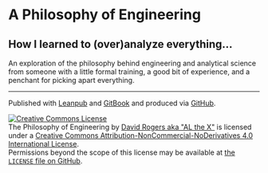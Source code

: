 # A Philosophy of Engineering

## How I learned to (over)analyze everything...

An exploration of the philosophy behind engineering and analytical science from someone with a little formal training, a good bit of experience, and a penchant for picking apart everything.

----

Published with [Leanpub](http://Leanpub.com/philosophy-of-engineering) and [GitBook](http://al-the-x.gitbook.io/philosophy-of-engineering) and produced via [GitHub](https://github.com/al-the-x/philosophy-of-engineering).

<a rel="license" href="http://creativecommons.org/licenses/by-nc-nd/4.0/"><img alt="Creative Commons License" style="border-width:0" src="https://i.creativecommons.org/l/by-nc-nd/4.0/88x31.png" /></a><br /><span xmlns:dct="http://purl.org/dc/terms/" href="http://purl.org/dc/dcmitype/Text" property="dct:title" rel="dct:type">The Philosophy of Engineering</span> by <a xmlns:cc="http://creativecommons.org/ns#" href="http://al-the-x.me" property="cc:attributionName" rel="cc:attributionURL">David Rogers aka "AL the X"</a> is licensed under a <a rel="license" href="http://creativecommons.org/licenses/by-nc-nd/4.0/">Creative Commons Attribution-NonCommercial-NoDerivatives 4.0 International License</a>.<br />Permissions beyond the scope of this license may be available at <a xmlns:cc="http://creativecommons.org/ns#" href="https://github.com/al-the-x/philosophy-of-engineering/blob/master/LICENSE" rel="cc:morePermissions">the <code>LICENSE</code> file on GitHub</a>.
